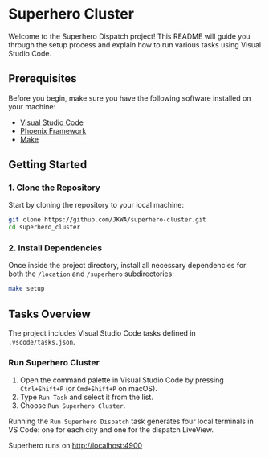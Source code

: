 # Superhero Cluster

Welcome to the Superhero Dispatch project! This README will guide you through the setup process and explain how to run various tasks using Visual Studio Code.

## Prerequisites

Before you begin, make sure you have the following software installed on your machine:

- [Visual Studio Code](https://code.visualstudio.com/download)
- [Phoenix Framework](https://hexdocs.pm/phoenix/installation.html)
- [Make](https://sp21.datastructur.es/materials/guides/make-install.html)

## Getting Started

### 1. Clone the Repository

Start by cloning the repository to your local machine:

```sh
git clone https://github.com/JKWA/superhero-cluster.git
cd superhero_cluster
```

### 2. Install Dependencies

Once inside the project directory, install all necessary dependencies for both the `/location` and `/superhero` subdirectories:

```sh
make setup
```

## Tasks Overview

The project includes Visual Studio Code tasks defined in `.vscode/tasks.json`.

### Run Superhero Cluster

1. Open the command palette in Visual Studio Code by pressing `Ctrl+Shift+P` (or `Cmd+Shift+P` on macOS).
2. Type `Run Task` and select it from the list.
3. Choose `Run Superhero Cluster`.

Running the `Run Superhero Dispatch` task generates four local terminals in VS Code: one for each city and one for the dispatch LiveView.

Superhero runs on [http://localhost:4900](http://localhost:4900)